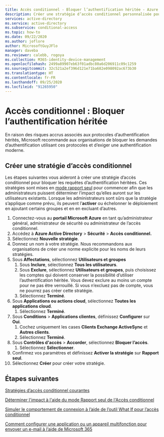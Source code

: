 ```yaml
---
title: Accès conditionnel - Bloquer l’authentification héritée - Azure Active Directory
description: Créer une stratégie d’accès conditionnel personnalisée pour bloquer les protocoles d’authentification héritée
services: active-directory
ms.service: active-directory
ms.subservice: conditional-access
ms.topic: how-to
ms.date: 09/22/2020
ms.author: joflore
author: MicrosoftGuyJFlo
manager: daveba
ms.reviewer: calebb, rogoya
ms.collection: M365-identity-device-management
ms.openlocfilehash: 2499a89907eb63f01adbc80a6d206911c09c1259
ms.sourcegitcommit: 32c521a2ef396d121e71ba682e098092ac673b30
ms.translationtype: HT
ms.contentlocale: fr-FR
ms.lasthandoff: 09/25/2020
ms.locfileid: "91265950"
---
```

# <a name="conditional-access-block-legacy-authentication"></a>Accès conditionnel : Bloquer l’authentification héritée

En raison des risques accrus associés aux protocoles d’authentification hérités, Microsoft recommande aux organisations de bloquer les demandes d’authentification utilisant ces protocoles et d’exiger une authentification moderne.

## <a name="create-a-conditional-access-policy"></a>Créer une stratégie d’accès conditionnel

Les étapes suivantes vous aideront à créer une stratégie d’accès conditionnel pour bloquer les requêtes d’authentification héritées. Ces stratégies sont mises en [mode rapport seul](howto-conditional-access-insights-reporting.md) pour commencer afin que les administrateurs puissent déterminer l’impact qu’elles auront sur les utilisateurs existants. Lorsque les administrateurs sont sûrs que la stratégie s’applique comme prévu, ils peuvent l’**activer** ou échelonner le déploiement en ajoutant certains groupes et en en excluant d’autres.

1. Connectez-vous au **portail Microsoft Azure** en tant qu’administrateur général, administrateur de sécurité ou administrateur de l’accès conditionnel.
1. Accédez à **Azure Active Directory** > **Sécurité** > **Accès conditionnel.**
1. Sélectionnez **Nouvelle stratégie**.
1. Donnez un nom à votre stratégie. Nous recommandons aux organisations de créer une norme explicite pour les noms de leurs stratégies.
1. Sous **Affectations**, sélectionnez **Utilisateurs et groupes**
   1. Sous **Inclure**, sélectionnez **Tous les utilisateurs**.
   1. Sous **Exclure**, sélectionnez **Utilisateurs et groupes**, puis choisissez les comptes qui doivent conserver la possibilité d’utiliser l’authentification héritée. Vous devez exclure au moins un compte pour ne pas être verrouillé. Si vous n’excluez pas de compte, vous ne pourrez pas créer cette stratégie.
   1. Sélectionnez **Terminé**.
1. Sous **Applications ou actions cloud**, sélectionnez **Toutes les applications cloud**.
   1. Sélectionnez **Terminé**.
1. Sous **Conditions** > **Applications clientes**, définissez **Configurer** sur **Oui**.
   1. Cochez uniquement les cases **Clients Exchange ActiveSync** et **Autres clients**.
   1. Sélectionnez **Terminé**.
1. Sous **Contrôles d'accès** > **Accorder**, sélectionnez **Bloquer l’accès**.
   1. Sélectionnez **Sélectionner**.
1. Confirmez vos paramètres et définissez **Activer la stratégie** sur **Rapport seul**.
1. Sélectionnez **Créer** pour créer votre stratégie.

## <a name="next-steps"></a>Étapes suivantes

[Stratégies d’accès conditionnel courantes](concept-conditional-access-policy-common.md)

[Déterminer l'impact à l'aide du mode Rapport seul de l'Accès conditionnel](howto-conditional-access-insights-reporting.md)

[Simuler le comportement de connexion à l’aide de l’outil What If pour l’accès conditionnel](troubleshoot-conditional-access-what-if.md)

[Comment configurer une application ou un appareil multifonction pour envoyer un e-mail à l’aide de Microsoft 365](/exchange/mail-flow-best-practices/how-to-set-up-a-multifunction-device-or-application-to-send-email-using-office-3)
